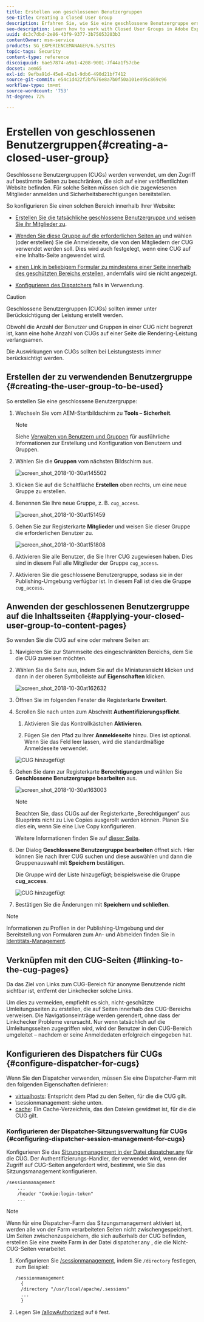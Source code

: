 ```yaml
---
title: Erstellen von geschlossenen Benutzergruppen
seo-title: Creating a Closed User Group
description: Erfahren Sie, wie Sie eine geschlossene Benutzergruppe erstellen.
seo-description: Learn how to work with Closed User Groups in Adobe Experience Manager.
uuid: dc3c7dbd-2e86-43f9-9377-3b75053203b3
contentOwner: msm-service
products: SG_EXPERIENCEMANAGER/6.5/SITES
topic-tags: Security
content-type: reference
discoiquuid: 6ae57874-a9a1-4208-9001-7f44a1f57cbe
docset: aem65
exl-id: 9efba91d-45e8-42e1-9db6-490d21bf7412
source-git-commit: e54c1d422f2bf676e8a7b0f50a101e495c869c96
workflow-type: tm+mt
source-wordcount: '753'
ht-degree: 72%

---
```


# Erstellen von geschlossenen Benutzergruppen{#creating-a-closed-user-group}

Geschlossene Benutzergruppen (CUGs) werden verwendet, um den Zugriff auf bestimmte Seiten zu beschränken, die sich auf einer veröffentlichten Website befinden. Für solche Seiten müssen sich die zugewiesenen Mitglieder anmelden und Sicherheitsberechtigungen bereitstellen.

So konfigurieren Sie einen solchen Bereich innerhalb Ihrer Website:

* [Erstellen Sie die tatsächliche geschlossene Benutzergruppe und weisen Sie ihr Mitglieder zu](#creating-the-user-group-to-be-used).

* [Wenden Sie diese Gruppe auf die erforderlichen Seiten an](#applying-your-closed-user-group-to-content-pages) und wählen (oder erstellen) Sie die Anmeldeseite, die von den Mitgliedern der CUG verwendet werden soll. Dies wird auch festgelegt, wenn eine CUG auf eine Inhalts-Seite angewendet wird.

* [einen Link in beliebigem Formular zu mindestens einer Seite innerhalb des geschützten Bereichs erstellen](#linking-to-the-cug-pages), andernfalls wird sie nicht angezeigt.

* [Konfigurieren des Dispatchers](#configure-dispatcher-for-cugs) falls in Verwendung.

>[!CAUTION]
>
>Geschlossene Benutzergruppen (CUGs) sollten immer unter Berücksichtigung der Leistung erstellt werden.
>
>Obwohl die Anzahl der Benutzer und Gruppen in einer CUG nicht begrenzt ist, kann eine hohe Anzahl von CUGs auf einer Seite die Rendering-Leistung verlangsamen.
>
>Die Auswirkungen von CUGs sollten bei Leistungstests immer berücksichtigt werden.

## Erstellen der zu verwendenden Benutzergruppe {#creating-the-user-group-to-be-used}

So erstellen Sie eine geschlossene Benutzergruppe:

1. Wechseln Sie vom AEM-Startbildschirm zu **Tools – Sicherheit**.

   >[!NOTE]
   >
   >Siehe [Verwalten von Benutzern und Gruppen](/help/sites-administering/security.md#managing-users-and-groups) für ausführliche Informationen zur Erstellung und Konfiguration von Benutzern und Gruppen.

1. Wählen Sie die **Gruppen** vom nächsten Bildschirm aus.

   ![screen_shot_2018-10-30at145502](assets/screenshot_2018-10-30at145502.png)

1. Klicken Sie auf die Schaltfläche **Erstellen** oben rechts, um eine neue Gruppe zu erstellen.
1. Benennen Sie Ihre neue Gruppe, z. B. `cug_access`.

   ![screen_shot_2018-10-30at151459](assets/screenshot_2018-10-30at151459.png)

1. Gehen Sie zur Registerkarte **Mitglieder** und weisen Sie dieser Gruppe die erforderlichen Benutzer zu.

   ![screen_shot_2018-10-30at151808](assets/screenshot_2018-10-30at151808.png)

1. Aktivieren Sie alle Benutzer, die Sie Ihrer CUG zugewiesen haben. Dies sind in diesem Fall alle Mitglieder der Gruppe `cug_access`.
1. Aktivieren Sie die geschlossene Benutzergruppe, sodass sie in der Publishing-Umgebung verfügbar ist. In diesem Fall ist dies die Gruppe `cug_access`.

## Anwenden der geschlossenen Benutzergruppe auf die Inhaltsseiten {#applying-your-closed-user-group-to-content-pages}

So wenden Sie die CUG auf eine oder mehrere Seiten an:

1. Navigieren Sie zur Stammseite des eingeschränkten Bereichs, dem Sie die CUG zuweisen möchten.
1. Wählen Sie die Seite aus, indem Sie auf die Miniaturansicht klicken und dann in der oberen Symbolleiste auf **Eigenschaften** klicken.

   ![screen_shot_2018-10-30at162632](assets/screenshot_2018-10-30at162632.png)

1. Öffnen Sie im folgenden Fenster die Registerkarte **Erweitert**.

1. Scrollen Sie nach unten zum Abschnitt **Authentifizierungspflicht**.

   1. Aktivieren Sie das Kontrollkästchen **Aktivieren**.

   1. Fügen Sie den Pfad zu Ihrer **Anmeldeseite** hinzu.
Dies ist optional. Wenn Sie das Feld leer lassen, wird die standardmäßige Anmeldeseite verwendet.

   ![CUG hinzugefügt](assets/cug-authentication-requirement.png)

1. Gehen Sie dann zur Registerkarte **Berechtigungen** und wählen Sie **Geschlossene Benutzergruppe bearbeiten** aus.

   ![screen_shot_2018-10-30at163003](assets/screenshot_2018-10-30at163003.png)

   >[!NOTE]
   >
   >Beachten Sie, dass CUGs auf der Registerkarte „Berechtigungen“ aus Blueprints nicht zu Live Copies ausgerollt werden können. Planen Sie dies ein, wenn Sie eine Live Copy konfigurieren.
   >
   >Weitere Informationen finden Sie auf [dieser Seite](closed-user-groups.md#aem-livecopy).

1. Der Dialog **Geschlossene Benutzergruppe bearbeiten** öffnet sich. Hier können Sie nach Ihrer CUG suchen und diese auswählen und dann die Gruppenauswahl mit **Speichern** bestätigen.

   Die Gruppe wird der Liste hinzugefügt; beispielsweise die Gruppe **cug_access**.

   ![CUG hinzugefügt](assets/cug-added.png)

1. Bestätigen Sie die Änderungen mit **Speichern und schließen**.

>[!NOTE]
>
>Informationen zu Profilen in der Publishing-Umgebung und der Bereitstellung von Formularen zum An- und Abmelden finden Sie in [Identitäts-Management](/help/sites-administering/identity-management.md).

## Verknüpfen mit den CUG-Seiten {#linking-to-the-cug-pages}

Da das Ziel von Links zum CUG-Bereich für anonyme Benutzende nicht sichtbar ist, entfernt der Linkchecker solche Links.

Um dies zu vermeiden, empfiehlt es sich, nicht-geschützte Umleitungsseiten zu erstellen, die auf Seiten innerhalb des CUG-Bereichs verweisen. Die Navigationseinträge werden gerendert, ohne dass der Linkchecker Probleme verursacht. Nur wenn tatsächlich auf die Umleitungsseiten zugegriffen wird, wird der Benutzer in den CUG-Bereich umgeleitet – nachdem er seine Anmeldedaten erfolgreich eingegeben hat.

## Konfigurieren des Dispatchers für CUGs {#configure-dispatcher-for-cugs}

Wenn Sie den Dispatcher verwenden, müssen Sie eine Dispatcher-Farm mit den folgenden Eigenschaften definieren:

* [virtualhosts](https://experienceleague.adobe.com/docs/experience-manager-dispatcher/using/configuring/dispatcher-configuration.html?lang=de#identifying-virtual-hosts-virtualhosts): Entspricht dem Pfad zu den Seiten, für die die CUG gilt.
* \sessionmanagement: siehe unten.
* [cache](https://experienceleague.adobe.com/docs/experience-manager-dispatcher/using/configuring/dispatcher-configuration.html?lang=de#configuring-the-dispatcher-cache-cache): Ein Cache-Verzeichnis, das den Dateien gewidmet ist, für die die CUG gilt.

### Konfigurieren der Dispatcher-Sitzungsverwaltung für CUGs {#configuring-dispatcher-session-management-for-cugs}

Konfigurieren Sie das [Sitzungsmanagement in der Datei dispatcher.any](https://experienceleague.adobe.com/docs/experience-manager-dispatcher/using/configuring/dispatcher-configuration.html?lang=de#enabling-secure-sessions-sessionmanagement) für die CUG. Der Authentifizierungs-Handler, der verwendet wird, wenn der Zugriff auf CUG-Seiten angefordert wird, bestimmt, wie Sie das Sitzungsmanagement konfigurieren.

```xml
/sessionmanagement
    ...
    /header "Cookie:login-token"
    ...
```

>[!NOTE]
>
>Wenn für eine Dispatcher-Farm das Sitzungsmanagement aktiviert ist, werden alle von der Farm verarbeiteten Seiten nicht zwischengespeichert. Um Seiten zwischenzuspeichern, die sich außerhalb der CUG befinden, erstellen Sie eine zweite Farm in der Datei dispatcher.any
>, die die Nicht-CUG-Seiten verarbeitet.

1. Konfigurieren Sie [/sessionmanagement](https://experienceleague.adobe.com/docs/experience-manager-dispatcher/using/configuring/dispatcher-configuration.html?lang=de#enabling-secure-sessions-sessionmanagement), indem Sie `/directory` festlegen, zum Beispiel:

   ```xml
   /sessionmanagement
     {
     /directory "/usr/local/apache/.sessions"
     ...
     }
   ```

1. Legen Sie [/allowAuthorized](https://experienceleague.adobe.com/docs/experience-manager-dispatcher/using/configuring/dispatcher-configuration.html?lang=de#caching-when-authentication-is-used) auf `0` fest.
